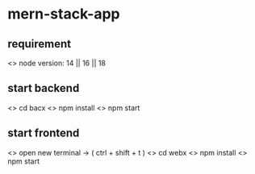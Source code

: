 # mern-stack-app

## requirement 
<> node version: 14 || 16 || 18

## start backend
<> cd bacx 
<> npm install
<> npm start

## start frontend 
<> open new terminal -> ( ctrl + shift + t )
<> cd webx
<> npm install 
<> npm start
